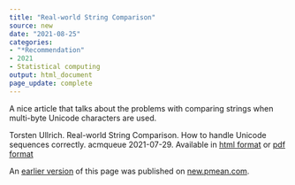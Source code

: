 ```yaml
---
title: "Real-world String Comparison"
source: new
date: "2021-08-25"
categories:
- "*Recommendation"
- 2021
- Statistical computing
output: html_document
page_update: complete
---
```


A nice article that talks about the problems with comparing strings when multi-byte Unicode characters are used.

<!--more-->

Torsten Ullrich. Real-world String Comparison. How to handle Unicode sequences correctly. acmqueue 2021-07-29. Available in [html format][ull1] or [pdf format][ull2]

[ull1]: https://queue.acm.org/detail.cfm?id=3478522
[ull2]: https://dl.acm.org/ft_gateway.cfm?id=3478522&ftid=2178287&dwn=1

An [earlier version][sim2] of this page was published on [new.pmean.com][sim1].

[sim1]: http://new.pmean.com
[sim2]: http://new.pmean.com/string-comparison/
